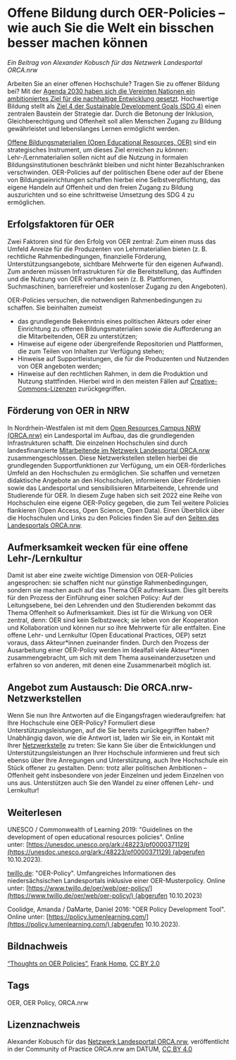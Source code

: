 # Offene Bildung durch OER-Policies – wie auch Sie die Welt ein bisschen besser machen können

_Ein Beitrag von Alexander Kobusch für das Netzwerk Landesportal ORCA.nrw_

Arbeiten Sie an einer offenen Hochschule? Tragen Sie zu offener Bildung bei? Mit der [Agenda 2030 haben sich die Vereinten Nationen ein ambitioniertes Ziel für die nachhaltige Entwicklung gesetzt](https://sdgs.un.org/2030agenda). Hochwertige Bildung stellt als [Ziel 4 der Sustainable Development Goals (SDG 4)](https://sdgs.un.org/goals/goal4) einen zentralen Baustein der Strategie dar. Durch die Betonung der Inklusion, Gleichberechtigung und Offenheit soll allen Menschen Zugang zu Bildung gewährleistet und lebenslanges Lernen ermöglicht werden.

[Offene Bildungsmaterialien (Open Educational Resources, OER)](https://open-educational-resources.de/) sind ein strategisches Instrument, um dieses Ziel erreichen zu können: Lehr-/Lernmaterialien sollen nicht auf die Nutzung in formalen Bildungsinstitutionen beschränkt bleiben und nicht hinter Bezahlschranken verschwinden. OER-Policies auf der politischen Ebene oder auf der Ebene von Bildungseinrichtungen schaffen hierbei eine Selbstverpflichtung, das eigene Handeln auf Offenheit und den freien Zugang zu Bildung auszurichten und so eine schrittweise Umsetzung des SDG 4 zu ermöglichen.

## Erfolgsfaktoren für OER

Zwei Faktoren sind für den Erfolg von OER zentral: Zum einen muss das Umfeld Anreize für die Produzenten von Lehrmaterialien bieten (z. B. rechtliche Rahmenbedingungen, finanzielle Förderung, Unterstützungsangebote, sichtbare Mehrwerte für den eigenen Aufwand). Zum anderen müssen Infrastrukturen für die Bereitstellung, das Auffinden und die Nutzung von OER vorhanden sein (z. B. Plattformen, Suchmaschinen, barrierefreier und kostenloser Zugang zu den Angeboten).

OER-Policies versuchen, die notwendigen Rahmenbedingungen zu schaffen. Sie beinhalten zumeist

-   das grundlegende Bekenntnis eines politischen Akteurs oder einer Einrichtung zu offenen Bildungsmaterialien sowie die Aufforderung an die Mitarbeitenden, OER zu unterstützen;
-   Hinweise auf eigene oder übergreifende Repositorien und Plattformen, die zum Teilen von Inhalten zur Verfügung stehen;
-   Hinweise auf Supportleistungen, die für die Produzenten und Nutzenden von OER angeboten werden;
-   Hinweise auf den rechtlichen Rahmen, in dem die Produktion und Nutzung stattfinden. Hierbei wird in den meisten Fällen auf [Creative-Commons-Lizenzen](https://de.creativecommons.net/) zurückgegriffen.

## Förderung von OER in NRW

In Nordrhein-Westfalen ist mit dem [Open Resources Campus NRW (ORCA.nrw)](https://www.orca.nrw/) ein Landesportal im Aufbau, das die grundlegenden Infrastrukturen schafft. Die einzelnen Hochschulen sind durch landesfinanzierte [Mitarbeitende im Netzwerk Landesportal ORCA.nrw](https://www.orca.nrw/ueber-uns/netzwerk#karte_netzwerkstellen) zusammengeschlossen. Diese Netzwerkstellen stellen hierbei die grundlegenden Supportfunktionen zur Verfügung, um ein OER-förderliches Umfeld an den Hochschulen zu ermöglichen. Sie schaffen und vernetzen didaktische Angebote an den Hochschulen, informieren über Förderlinien sowie das Landesportal und sensibilisieren Mitarbeitende, Lehrende und Studierende für OER. In diesem Zuge haben sich seit 2022 eine Reihe von Hochschulen eine eigene OER-Policy gegeben, die zum Teil weitere Policies flankieren (Open Access, Open Science, Open Data). Einen Überblick über die Hochschulen und Links zu den Policies finden Sie auf den [Seiten des Landesportals ORCA.nrw](https://www.orca.nrw/ueber-uns/netzwerk#karte_netzwerkstellen).

## Aufmerksamkeit wecken für eine offene Lehr-/Lernkultur

Damit ist aber eine zweite wichtige Dimension von OER-Policies angesprochen: sie schaffen nicht nur günstige Rahmenbedingungen, sondern sie machen auch auf das Thema OER aufmerksam. Dies gilt bereits für den Prozess der Einführung einer solchen Policy: Auf der Leitungsebene, bei den Lehrenden und den Studierenden bekommt das Thema Offenheit so Aufmerksamkeit. Dies ist für die Wirkung von OER zentral, denn: OER sind kein Selbstzweck; sie leben von der Kooperation und Kollaboration und können nur so ihre Mehrwerte für alle entfalten. Eine offene Lehr- und Lernkultur (Open Educational Practices, OEP) setzt voraus, dass Akteur\*innen zueinander finden. Durch den Prozess der Ausarbeitung einer OER-Policy werden im Idealfall viele Akteur\*innen zusammengebracht, um sich mit dem Thema auseinanderzusetzen und erfahren so von anderen, mit denen eine Zusammenarbeit möglich ist.

## Angebot zum Austausch: Die ORCA.nrw-Netzwerkstellen

Wenn Sie nun Ihre Antworten auf die Eingangsfragen wiederaufgreifen: hat Ihre Hochschule eine OER-Policy? Formuliert diese Unterstützungsleistungen, auf die Sie bereits zurückgegriffen haben? Unabhängig davon, wie die Antwort ist, laden wir Sie ein, in Kontakt mit Ihrer [Netzwerkstelle](https://www.orca.nrw/ueber-uns/netzwerk) zu treten: Sie kann Sie über die Entwicklungen und Unterstützungsleistungen an Ihrer Hochschule informieren und freut sich ebenso über Ihre Anregungen und Unterstützung, auch Ihre Hochschule ein Stück offener zu gestalten. Denn: trotz aller politischen Ambitionen – Offenheit geht insbesondere von jeder Einzelnen und jedem Einzelnen von uns aus. Unterstützen auch Sie den Wandel zu einer offenen Lehr- und Lernkultur!

## Weiterlesen

UNESCO / Commonwealth of Learning 2019: "Guidelines on the development of open educational resources policies". Online unter: [https://unesdoc.unesco.org/ark:/48223/pf0000371129](https://unesdoc.unesco.org/ark:/48223/pf0000371129) (abgerufen 10.10.2023).

[twillo.de](http://twillo.de/): "OER-Policy". Umfangreiches Informationen des niedersächsischen Landesportals inklusive einer OER-Musterpolicy. Online unter: [https://www.twillo.de/oer/web/oer-policy/](https://www.twillo.de/oer/web/oer-policy/) (abgerufen 10.10.2023)

Coolidge, Amanda / DaMarte, Daniel 2016: "OER Policy Development Tool". Online unter: [https://policy.lumenlearning.com/](https://policy.lumenlearning.com/) (abgerufen 10.10.2023).

## Bildnachweis

[“Thoughts on OER Policies”](https://flic.kr/p/2patyW4), [Frank Homp](https://www.flickr.com/photos/194963989@N07/), [CC BY 2.0](https://creativecommons.org/licenses/by/2.0/legalcode.en)

## Tags

OER, OER Policy, ORCA.nrw

## Lizenznachweis

Alexander Kobusch für das <a href="http://www.orca.nrw/ueber-uns/netzwerk" target="_blank">Netzwerk Landesportal ORCA.nrw</a>, veröffentlicht in der Community of Practice ORCA.nrw am DATUM, <a href="https://creativecommons.org/licenses/by/4.0/" target="_blank">CC BY 4.0</a>




